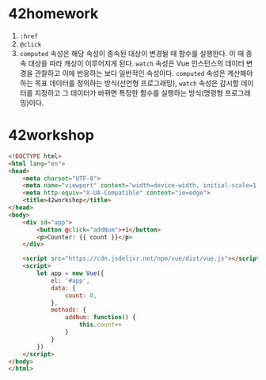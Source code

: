 # 42homework

1. `:href`
2. `@click`
3. `computed` 속성은 해당 속성이 종속된 대상이 변경될 때 함수를 실행한다. 이 때 종속 대상을 따라 캐싱이 이루어지게 된다. `watch` 속성은 Vue 인스턴스의 데이터 변경을 관찰하고 이에 반응하는 보다 일반적인 속성이다. `computed` 속성은 계산해야 하는 목표 데이터를 정의하는 방식(선언형 프로그래밍), `watch` 속성은 감시할 데이터를 지정하고 그 데이터가 바뀌면 특정한 함수를 실행하는 방식(명령형 프로그래밍)이다.



# 42workshop

```html
<!DOCTYPE html>
<html lang="en">
<head>
    <meta charset="UTF-8">
    <meta name="viewport" content="width=device-width, initial-scale=1.0">
    <meta http-equiv="X-UA-Compatible" content="ie=edge">
    <title>42workshop</title>
</head>
<body>
    <div id="app">
        <button @click="addNum">+1</button>
        <p>Counter: {{ count }}</p>
    </div>

    <script src="https://cdn.jsdelivr.net/npm/vue/dist/vue.js"></script>
    <script>
        let app = new Vue({
            el: '#app',
            data: {
                count: 0,
            },
            methods: {
                addNum: function() {
                    this.count++
                }
            }
        })
    </script>
</body>
</html>
```

